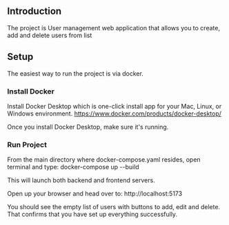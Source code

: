 ## Introduction

The project is User management web application that allows you to create, add and delete users from list

## Setup

The easiest way to run the project is via docker. 

### Install Docker

Install Docker Desktop which is one-click install app for your Mac, Linux, or Windows environment.
https://www.docker.com/products/docker-desktop/

Once you install Docker Desktop, make sure it's running.

### Run Project

From the main directory where docker-compose.yaml resides, open terminal and type:
  docker-compose up --build

This will launch both backend and frontend servers.

Open up your browser and head over to:
http://localhost:5173

You should see the empty list of users with buttons to add, edit and delete. That confirms that you have set up everything successfully.




